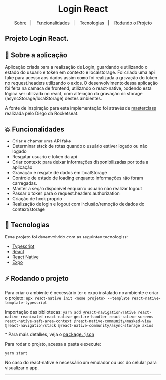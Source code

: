 <h1 align="center">
    Login React
</h1>

<p align="center">
  <a href="#rocket-sobre">Sobre</a>&nbsp;&nbsp;&nbsp;|&nbsp;&nbsp;&nbsp;
  <a href="#collision-funcionalidades">Funcionalidades</a>&nbsp;&nbsp;&nbsp;|&nbsp;&nbsp;&nbsp;
  <a href="#rocket-tecnologias">Tecnologias</a>&nbsp;&nbsp;&nbsp;|&nbsp;&nbsp;&nbsp;
  <a href="#zap-rodando-o-projeto">Rodando o Projeto</a>
</p>

<h2>
<strong>Projeto</strong> Login React.
</h2>

## 🚀 Sobre a aplicação

Aplicação criada para a realização de Login, guardando e utilizando o estado do usuario e token em contexto e localstorage. Foi criado uma api fake para acesso aos dados assim como foi realizada a gravação do token no request.headers utilizando o axios. O desenvolvimento dessa aplicação foi feita na camada de frontend, utilizando o react-native, podendo esta lógica ser utilizada no react, com alteração da gravação do storage (asyncStorage/localStorage) destes ambientes.

A fonte de inspiração para esta implementação foi através de [masterclass](https://www.youtube.com/watch?v=KISMYYXSIX8) realizada pelo Diego da Rocketseat.

## :collision: Funcionalidades

- Criar e chamar uma API fake
- Determinar stack de rotas quando o usuário estiver logado ou não logado
- Resgatar usuario e token da api
- Criar contexto para deixar informações disponibilizadas por toda a aplicação
- Gravação e resgate de dados em localStorage
- Controle de estado de loading enquanto informações não foram carregadas.
- Manter a seção disponivel enquanto usuario não realizar logout
- Passar o token para o request.headers.authorization
- Criação de hook proprio
- Realização de login e logout com inclusão/remoção de dados do context/storage

## :rocket: Tecnologias

Esse projeto foi desenvolvido com as seguintes tecnologias:

- [Typescript](https://www.typescriptlang.org/)
- [React](https://reactjs.org/)
- [React Native](https://reactnative.dev/)
- [Expo](https://expo.io/)

## :zap: Rodando o projeto

Para criar o ambiente é necessário ter o expo instalado no ambiente e criar o projeto:
`npx react-native init <nome projeto> --template react-native-template-typescript`

Importação das bibliotecas:
`yarn add @react-navigation/native react-native-reanimated react-native-gesture-handler react-native-screens react-native-safe-area-context @react-native-community/masked-view @react-navigation/stack @react-native-community/async-storage axios`

\* Para mais detalhes, veja o <kbd>[package.json](./package.json)</kbd>

Para rodar o projeto, acessa a pasta <nomedoprojeto> e execute:

`yarn start`

No caso do react-native é necessário um emulador ou uso do celular para visualizar o app.

---
